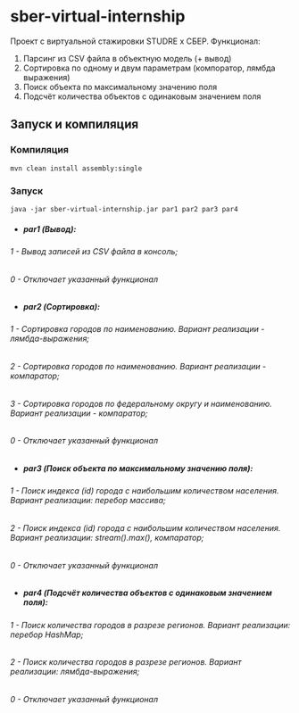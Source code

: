 # sber-virtual-internship
Проект с виртуальной стажировки STUDRE x СБЕР. Функционал:
1. Парсинг из CSV файла в объектную модель (+ вывод)
2. Сортировка по одному и двум параметрам (компоратор, лямбда выражения)
3. Поиск объекта по максимальному значению поля
4. Подсчёт количества объектов с одинаковым значением поля

## Запуск и компиляция
###  Компиляция
```
mvn clean install assembly:single
```

### Запуск
```
java -jar sber-virtual-internship.jar par1 par2 par3 par4
```
+ ##### par1 (Вывод):
###### 1 - Вывод записей из CSV файла в консоль;
###### 0 - Отключает указанный функционал

+ ##### par2 (Сортировка):
###### 1 - Сортировка городов по наименованию. Вариант реализации - лямбда-выражения;
###### 2 - Сортировка городов по наименованию. Вариант реализации - компаратор;
###### 3 - Сортировка городов по федеральному округу и наименованию. Вариант реализации - компаратор;
###### 0 - Отключает указанный функционал

+ ##### par3 (Поиск объекта по максимальному значению поля):
###### 1 - Поиск индекса (id) города с наибольшим количеством населения. Вариант реализации: перебор массива;
###### 2 - Поиск индекса (id) города с наибольшим количеством населения. Вариант реализации: stream().max(), компаратор;
###### 0 - Отключает указанный функционал

+ ##### par4 (Подсчёт количества объектов с одинаковым значением поля):
###### 1 - Поиск количества городов в разрезе регионов. Вариант реализации: перебор HashMap;
###### 2 - Поиск количества городов в разрезе регионов. Вариант реализации: лямбда-выражения;
###### 0 - Отключает указанный функционал


